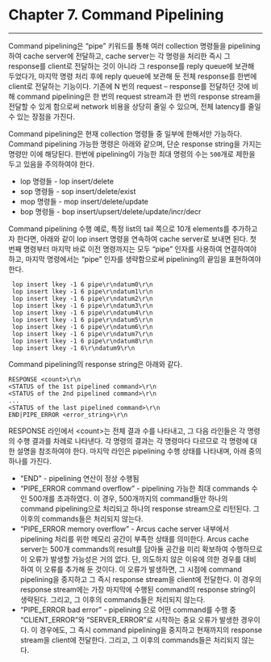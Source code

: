 # Chapter 7. Command Pipelining
------------------

Command pipelining은
“pipe” 키워드를 통해 여러 collection 명령들을 pipelining하여 cache server에 전달하고,
cache server는 각 명령을 처리한 즉시 그 response를 client로 전달하는 것이 아니라
그 response를 reply queue에 보관해 두었다가, 마지막 명령 처리 후에 reply queue에 보관해 둔 전체 response를
한번에 client로 전달하는 기능이다.
기존에 N 번의 request – response를 전달하던 것에 비해
command pipelining은 한 번의 request stream과 한 번의 response stream을 전달할 수 있게 함으로써
network 비용을 상당히 줄일 수 있으며, 전체 latency를 줄일 수 있는 장점을 가진다.

Command pipelining은 현재 collection 명령들 중 일부에 한해서만 가능하다.
Command pipelining 가능한 명령은 아래와 같으며, 단순 response string을 가지는 명령만 이에 해당된다.
한번에 pipelining이 가능한 최대 명령의 수는 `500`개로 제한을 두고 있음을 주의하여야 한다.

* lop 명령들 - lop insert/delete
* sop 명령들 - sop insert/delete/exist
* mop 명령들 - mop insert/delete/update
* bop 명령들 - bop insert/upsert/delete/update/incr/decr
 
Command pipelining 수행 예로,
특정 list의 tail 쪽으로 10개 elements를 추가하고자 한다면,
아래와 같이 lop insert 명령을 연속하여 cache server로 보내면 된다.
첫 번째 명령부터 마지막 바로 이전 명령까지는 모두 “pipe” 인자를 사용하여 연결하여야 하고, 
마지막 명령에서는 “pipe” 인자를 생략함으로써 pipelining의 끝임을 표현하여야 한다.

```
 lop insert lkey -1 6 pipe\r\ndatum0\r\n
 lop insert lkey -1 6 pipe\r\ndatum1\r\n
 lop insert lkey -1 6 pipe\r\ndatum2\r\n
 lop insert lkey -1 6 pipe\r\ndatum3\r\n
 lop insert lkey -1 6 pipe\r\ndatum4\r\n
 lop insert lkey -1 6 pipe\r\ndatum5\r\n
 lop insert lkey -1 6 pipe\r\ndatum6\r\n
 lop insert lkey -1 6 pipe\r\ndatum7\r\n
 lop insert lkey -1 6 pipe\r\ndatum8\r\n
 lop insert lkey -1 6\r\ndatum9\r\n
```

Command pipelining의 response string은 아래와 같다.

```
RESPONSE <count>\r\n
<STATUS of the 1st pipelined command>\r\n
<STATUS of the 2nd pipelined command>\r\n
...
<STATUS of the last pipelined command>\r\n
END|PIPE_ERROR <error_string>\r\n
```

RESPONSE 라인에서 \<count\>는 전체 결과 수를 나타내고,
그 다음 라인들은 각 명령의 수행 결과를 차례로 나타낸다.
각 명령의 결과는 각 명령마다 다르므로 각 명령에 대한 설명을 참조하여야 한다.
마지막 라인은 pipelining 수행 상태를 나타내며, 아래 중의 하나를 가진다.

- "END" - pipelining 연산이 정상 수행됨
- “PIPE_ERROR command overflow”	- pipelining 가능한 최대 commands 수인 500개를 초과하였다.
  이 경우, 500개까지의 command들만 하나의 command pipelining으로 처리되고 하나의 response stream으로 리턴된다.
  그 이후의 commands들은 처리되지 않는다.
- “PIPE_ERROR memory overflow” - Arcus cache server 내부에서 pipelining 처리를 위한
  메모리 공간이 부족한 상태를 의미한다. Arcus cache server는 500개 commands의 result를 담아둘 공간을
  미리 확보하여 수행하므로 이 오류가 발생할 가능성은 거의 없다.
  단, 의도하지 않은 이유에 의한 경우를 대비하여 이 오류를 추가해 둔 것이다.
  이 오류가 발생하면, 그 시점에 command pipelining을 중지하고 그 즉시 response stream을 client에 전달한다.
  이 경우의 response stream에는 가장 마지막에 수행된 command의 response string이 생략된다.
  그리고, 그 이후의 commands들은 처리되지 않는다.
- “PIPE_ERROR bad error” - pipelining 으로 어떤 command를 수행 중
  “CLIENT_ERROR”와 “SERVER_ERROR”로 시작하는 중요 오류가 발생한 경우이다.
  이 경우에도, 그 즉시 command pipelining을 중지하고 현재까지의 response stream을 client에 전달한다.
  그리고, 그 이후의 commands들은 처리되지 않는다.
